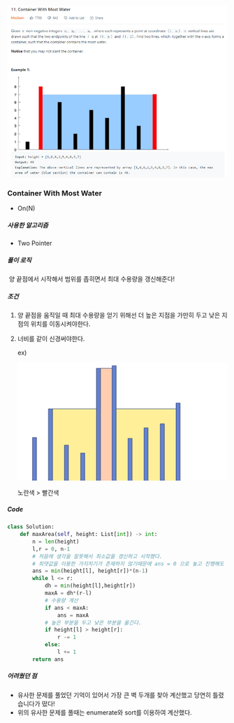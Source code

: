 ![image-20201221191730260](./img/image-20201221191730260.png)

### Container With Most Water

- On(N)



##### 사용한 알고리즘

- Two Pointer



##### 풀이 로직

​	양 끝점에서 시작해서 범위를 좁히면서 최대 수용량을 갱신해준다!



##### 조건

1. 양 끝점을 움직일 때 최대 수용량을 얻기 위해선 더 높은 지점을 가만히 두고 낮은 지점의 위치를 이동시켜야한다.

2. 너비를 같이 신경써야한다.

   ex)

   ![image-20201221192741900](./img/image-20201221192741900.png)

   노란색 > 빨간색



##### Code

```python
class Solution:
    def maxArea(self, height: List[int]) -> int:
        n = len(height)
        l,r = 0, n-1
        # 처음에 생각을 잘못해서 최소값을 갱신하고 시작했다.
        # 최댓값을 이용한 가지치기가 존재하지 않기때문에 ans = 0 으로 놓고 진행해도 된다.
        ans = min(height[l], height[r])*(n-1)
        while l <= r:
            dh = min(height[l],height[r])
            maxA = dh*(r-l)
            # 수용량 계산
            if ans < maxA:
                ans = maxA
            # 높은 부분을 두고 낮은 부분을 옮긴다.
            if height[l] > height[r]:
                r -= 1
            else:
                l += 1
        return ans
```



##### 어려웠던 점

- 유사한 문제를 풀었던 기억이 있어서 가장 큰 벽 두개를 찾아 계산했고 당연히 틀렸습니다가 떴다!
- 위의 유사한 문제를 풀때는 enumerate와 sort를 이용하여 계산했다.
